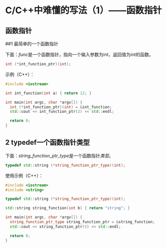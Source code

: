 # C/C++中难懂的写法（1）——函数指针

## 函数指针

##1 最简单的一个函数指针

下面：*func*是一个函数指针，指向一个输入参数为int，返回值为int的函数。

```cpp
int (*int_function_ptr)(int);
```

示例（C++）：

```cpp
#include <iostream>

int int_function(int a) { return 12; }

int main(int argc, char *argv[]) {
  int (*int_function_ptr)(int) = &int_function;
  std::cout << int_function_ptr(2) << std::endl;

  return 0;
}
```

## 2 typedef一个函数指针类型

下面：*string_function_ptr_type*是一个函数指针*类型*。

```cpp
typedef std::string (*string_function_ptr_type)(int);
```

使用示例（C++）：

```cpp
#include <iostream>
#include <string>

typedef std::string (*string_function_ptr_type)(int);

std::string string_function(int b) { return "string"; }

int main(int argc, char *argv[]) {
  string_function_ptr_type string_function_ptr = &string_function;
  std::cout << string_function_ptr(3) << std::endl;

  return 0;
}
```

